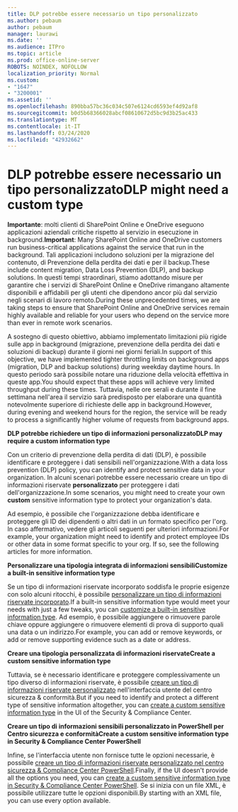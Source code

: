 ```yaml
---
title: DLP potrebbe essere necessario un tipo personalizzato
ms.author: pebaum
author: pebaum
manager: laurawi
ms.date: ''
ms.audience: ITPro
ms.topic: article
ms.prod: office-online-server
ROBOTS: NOINDEX, NOFOLLOW
localization_priority: Normal
ms.custom:
- "1647"
- "3200001"
ms.assetid: ''
ms.openlocfilehash: 890bba57bc36c034c507e6124cd6593ef4d92af8
ms.sourcegitcommit: b0d5b68366028abcf08610672d5bc9d3b25ac433
ms.translationtype: MT
ms.contentlocale: it-IT
ms.lasthandoff: 03/24/2020
ms.locfileid: "42932662"
---
```

# <a name="dlp-might-need-a-custom-type"></a><span data-ttu-id="0ab2d-102">DLP potrebbe essere necessario un tipo personalizzato</span><span class="sxs-lookup"><span data-stu-id="0ab2d-102">DLP might need a custom type</span></span>

<span data-ttu-id="0ab2d-103">**Importante**: molti clienti di SharePoint Online e OneDrive eseguono applicazioni aziendali critiche rispetto al servizio in esecuzione in background.</span><span class="sxs-lookup"><span data-stu-id="0ab2d-103">**Important**: Many SharePoint Online and OneDrive customers run business-critical applications against the service that run in the background.</span></span> <span data-ttu-id="0ab2d-104">Tali applicazioni includono soluzioni per la migrazione del contenuto, di Prevenzione della perdita dei dati e per il backup.</span><span class="sxs-lookup"><span data-stu-id="0ab2d-104">These include content migration, Data Loss Prevention (DLP), and backup solutions.</span></span> <span data-ttu-id="0ab2d-105">In questi tempi straordinari, stiamo adottando misure per garantire che i servizi di SharePoint Online e OneDrive rimangano altamente disponibili e affidabili per gli utenti che dipendono ancor più dal servizio negli scenari di lavoro remoto.</span><span class="sxs-lookup"><span data-stu-id="0ab2d-105">During these unprecedented times, we are taking steps to ensure that SharePoint Online and OneDrive services remain highly available and reliable for your users who depend on the service more than ever in remote work scenarios.</span></span>

<span data-ttu-id="0ab2d-106">A sostegno di questo obiettivo, abbiamo implementato limitazioni più rigide sulle app in background (migrazione, prevenzione della perdita dei dati e soluzioni di backup) durante il giorni nei giorni feriali.</span><span class="sxs-lookup"><span data-stu-id="0ab2d-106">In support of this objective, we have implemented tighter throttling limits on background apps (migration, DLP and backup solutions) during weekday daytime hours.</span></span> <span data-ttu-id="0ab2d-107">In questo periodo sarà possibile notare una riduzione della velocità effettiva in queste app.</span><span class="sxs-lookup"><span data-stu-id="0ab2d-107">You should expect that these apps will achieve very limited throughput during these times.</span></span> <span data-ttu-id="0ab2d-108">Tuttavia, nelle ore serali e durante il fine settimana nell'area il servizio sarà predisposto per elaborare una quantità notevolmente superiore di richieste delle app in background.</span><span class="sxs-lookup"><span data-stu-id="0ab2d-108">However, during evening and weekend hours for the region, the service will be ready to process a significantly higher volume of requests from background apps.</span></span>

<span data-ttu-id="0ab2d-109">**DLP potrebbe richiedere un tipo di informazioni personalizzato**</span><span class="sxs-lookup"><span data-stu-id="0ab2d-109">**DLP may require a custom information type**</span></span>

<span data-ttu-id="0ab2d-110">Con un criterio di prevenzione della perdita di dati (DLP), è possibile identificare e proteggere i dati sensibili nell'organizzazione.</span><span class="sxs-lookup"><span data-stu-id="0ab2d-110">With a data loss prevention (DLP) policy, you can identify and protect sensitive data in your organization.</span></span> <span data-ttu-id="0ab2d-111">In alcuni scenari potrebbe essere necessario creare un tipo di informazioni riservate **personalizzato** per proteggere i dati dell'organizzazione.</span><span class="sxs-lookup"><span data-stu-id="0ab2d-111">In some scenarios, you might need to create your own **custom** sensitive information type to protect your organization's data.</span></span>

<span data-ttu-id="0ab2d-112">Ad esempio, è possibile che l'organizzazione debba identificare e proteggere gli ID dei dipendenti o altri dati in un formato specifico per l'org. In caso affermativo, vedere gli articoli seguenti per ulteriori informazioni.</span><span class="sxs-lookup"><span data-stu-id="0ab2d-112">For example, your organization might need to identify and protect employee IDs or other data in some format specific to your org. If so, see the following articles for more information.</span></span>
  
 <span data-ttu-id="0ab2d-113">**Personalizzare una tipologia integrata di informazioni sensibili**</span><span class="sxs-lookup"><span data-stu-id="0ab2d-113">**Customize a built-in sensitive information type**</span></span>
  
<span data-ttu-id="0ab2d-114">Se un tipo di informazioni riservate incorporato soddisfa le proprie esigenze con solo alcuni ritocchi, è possibile [personalizzare un tipo di informazioni riservate incorporato](https://docs.microsoft.com/office365/securitycompliance/customize-a-built-in-sensitive-information-type).</span><span class="sxs-lookup"><span data-stu-id="0ab2d-114">If a built-in sensitive information type would meet your needs with just a few tweaks, you can [customize a built-in sensitive information type](https://docs.microsoft.com/office365/securitycompliance/customize-a-built-in-sensitive-information-type).</span></span> <span data-ttu-id="0ab2d-115">Ad esempio, è possibile aggiungere o rimuovere parole chiave oppure aggiungere o rimuovere elementi di prova di supporto quali una data o un indirizzo.</span><span class="sxs-lookup"><span data-stu-id="0ab2d-115">For example, you can add or remove keywords, or add or remove supporting evidence such as a date or address.</span></span>
  
 <span data-ttu-id="0ab2d-116">**Creare una tipologia personalizzata di informazioni riservate**</span><span class="sxs-lookup"><span data-stu-id="0ab2d-116">**Create a custom sensitive information type**</span></span>
  
<span data-ttu-id="0ab2d-117">Tuttavia, se è necessario identificare e proteggere complessivamente un tipo diverso di informazioni riservate, è possibile [creare un tipo di informazioni riservate personalizzato](https://docs.microsoft.com/office365/securitycompliance/create-a-custom-sensitive-information-type) nell'interfaccia utente del centro sicurezza & conformità.</span><span class="sxs-lookup"><span data-stu-id="0ab2d-117">But if you need to identify and protect a different type of sensitive information altogether, you can [create a custom sensitive information type](https://docs.microsoft.com/office365/securitycompliance/create-a-custom-sensitive-information-type) in the UI of the Security & Compliance Center.</span></span>
  
<span data-ttu-id="0ab2d-118">**Creare un tipo di informazioni sensibili personalizzato in PowerShell per Centro sicurezza e conformità**</span><span class="sxs-lookup"><span data-stu-id="0ab2d-118">**Create a custom sensitive information type in Security & Compliance Center PowerShell**</span></span>

<span data-ttu-id="0ab2d-119">Infine, se l'interfaccia utente non fornisce tutte le opzioni necessarie, è possibile [creare un tipo di informazioni riservate personalizzato nel centro sicurezza & Compliance Center PowerShell](https://docs.microsoft.com/office365/securitycompliance/create-a-custom-sensitive-information-type-in-scc-powershell).</span><span class="sxs-lookup"><span data-stu-id="0ab2d-119">Finally, if the UI doesn't provide all the options you need, you can [create a custom sensitive information type in Security & Compliance Center PowerShell](https://docs.microsoft.com/office365/securitycompliance/create-a-custom-sensitive-information-type-in-scc-powershell).</span></span> <span data-ttu-id="0ab2d-120">Se si inizia con un file XML, è possibile utilizzare tutte le opzioni disponibili.</span><span class="sxs-lookup"><span data-stu-id="0ab2d-120">By starting with an XML file, you can use every option available.</span></span>
